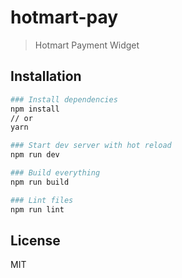 # hotmart-pay

> Hotmart Payment Widget

## Installation

``` bash
### Install dependencies
npm install
// or
yarn

### Start dev server with hot reload
npm run dev

### Build everything
npm run build

### Lint files
npm run lint
```

## License 
MIT
